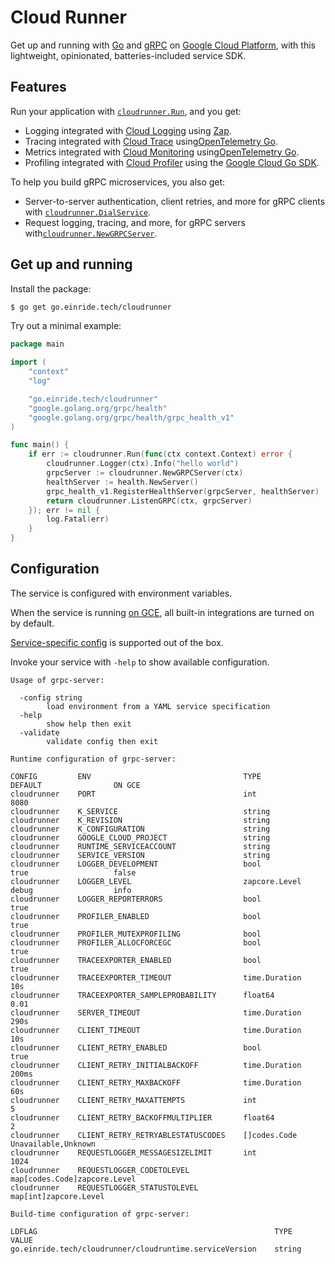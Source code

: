 Cloud Runner
============

Get up and running with [Go](https://golang.org/) and [gRPC](https://grpc.io) on [Google Cloud Platform](https://cloud.google.com/), with this lightweight, opinionated, batteries-included service SDK.

Features
--------

Run your application with [`cloudrunner.Run`](./run.go), and you get:

-	Logging integrated with [Cloud Logging](https://cloud.google.com/logging) using [Zap](https://go.uber.org/zap).
-	Tracing integrated with [Cloud Trace](https://cloud.google.com/trace) using[OpenTelemetry Go](https://go.opentelemetry.io/otel).
-	Metrics integrated with [Cloud Monitoring](https://cloud.google.com/monitoring) using[OpenTelemetry Go](https://go.opentelemetry.io/otel).
-	Profiling integrated with [Cloud Profiler](https://cloud.google.com/profiler) using the [Google Cloud Go SDK](https://cloud.google.com/go).

To help you build gRPC microservices, you also get:

-	Server-to-server authentication, client retries, and more for gRPC clients with [`cloudrunner.DialService`](./dialservice.go).
-	Request logging, tracing, and more, for gRPC servers with[`cloudrunner.NewGRPCServer`](./grpcserver.go).

Get up and running
------------------

Install the package:

```bash
$ go get go.einride.tech/cloudrunner
```

Try out a minimal example:

```go
package main

import (
	"context"
	"log"

	"go.einride.tech/cloudrunner"
	"google.golang.org/grpc/health"
	"google.golang.org/grpc/health/grpc_health_v1"
)

func main() {
	if err := cloudrunner.Run(func(ctx context.Context) error {
		cloudrunner.Logger(ctx).Info("hello world")
		grpcServer := cloudrunner.NewGRPCServer(ctx)
		healthServer := health.NewServer()
		grpc_health_v1.RegisterHealthServer(grpcServer, healthServer)
		return cloudrunner.ListenGRPC(ctx, grpcServer)
	}); err != nil {
		log.Fatal(err)
	}
}
```

Configuration
-------------

The service is configured with environment variables.

When the service is running [on GCE](https://pkg.go.dev/cloud.google.com/go/compute/metadata#OnGCE), all built-in integrations are turned on by default.

[Service-specific config](./options.go) is supported out of the box.

Invoke your service with `-help` to show available configuration.

<!-- BEGIN usage -->

```
Usage of grpc-server:

  -config string
    	load environment from a YAML service specification
  -help
    	show help then exit
  -validate
    	validate config then exit

Runtime configuration of grpc-server:

CONFIG         ENV                                  TYPE                            DEFAULT                ON GCE
cloudrunner    PORT                                 int                             8080                   
cloudrunner    K_SERVICE                            string                                                 
cloudrunner    K_REVISION                           string                                                 
cloudrunner    K_CONFIGURATION                      string                                                 
cloudrunner    GOOGLE_CLOUD_PROJECT                 string                                                 
cloudrunner    RUNTIME_SERVICEACCOUNT               string                                                 
cloudrunner    SERVICE_VERSION                      string                                                 
cloudrunner    LOGGER_DEVELOPMENT                   bool                            true                   false
cloudrunner    LOGGER_LEVEL                         zapcore.Level                   debug                  info
cloudrunner    LOGGER_REPORTERRORS                  bool                                                   true
cloudrunner    PROFILER_ENABLED                     bool                                                   true
cloudrunner    PROFILER_MUTEXPROFILING              bool                                                   
cloudrunner    PROFILER_ALLOCFORCEGC                bool                            true                   
cloudrunner    TRACEEXPORTER_ENABLED                bool                                                   true
cloudrunner    TRACEEXPORTER_TIMEOUT                time.Duration                   10s                    
cloudrunner    TRACEEXPORTER_SAMPLEPROBABILITY      float64                         0.01                   
cloudrunner    SERVER_TIMEOUT                       time.Duration                   290s                   
cloudrunner    CLIENT_TIMEOUT                       time.Duration                   10s                    
cloudrunner    CLIENT_RETRY_ENABLED                 bool                            true                   
cloudrunner    CLIENT_RETRY_INITIALBACKOFF          time.Duration                   200ms                  
cloudrunner    CLIENT_RETRY_MAXBACKOFF              time.Duration                   60s                    
cloudrunner    CLIENT_RETRY_MAXATTEMPTS             int                             5                      
cloudrunner    CLIENT_RETRY_BACKOFFMULTIPLIER       float64                         2                      
cloudrunner    CLIENT_RETRY_RETRYABLESTATUSCODES    []codes.Code                    Unavailable,Unknown    
cloudrunner    REQUESTLOGGER_MESSAGESIZELIMIT       int                                                    1024
cloudrunner    REQUESTLOGGER_CODETOLEVEL            map[codes.Code]zapcore.Level                           
cloudrunner    REQUESTLOGGER_STATUSTOLEVEL          map[int]zapcore.Level                                  

Build-time configuration of grpc-server:

LDFLAG                                                     TYPE      VALUE
go.einride.tech/cloudrunner/cloudruntime.serviceVersion    string
```

<!-- END usage -->
